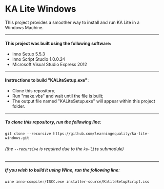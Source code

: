 KA Lite Windows
==========

This project provides a smoother way to install and run KA Lite in a Windows Machine.

---
#### This project was built using the following software:
* Inno Setup 5.5.3
* Inno Script Studio 1.0.0.24
* Microsoft Visual Studio Express 2012

---
#### Instructions to build "KALiteSetup.exe":
* Clone this repository;
* Run "make.vbs" and wait until the file is built;
* The output file named "KALiteSetup.exe" will appear within this project folder.

---
##### To clone this repository, run the following line: 
    git clone --recursive https://github.com/learningequality/ka-lite-windows.git
###### (the `--recursive` is required due to the `ka-lite` submodule)

---
##### If you wish to build it using Wine, run the following line:
    wine inno-compiler/ISCC.exe installer-source/KaliteSetupScript.iss